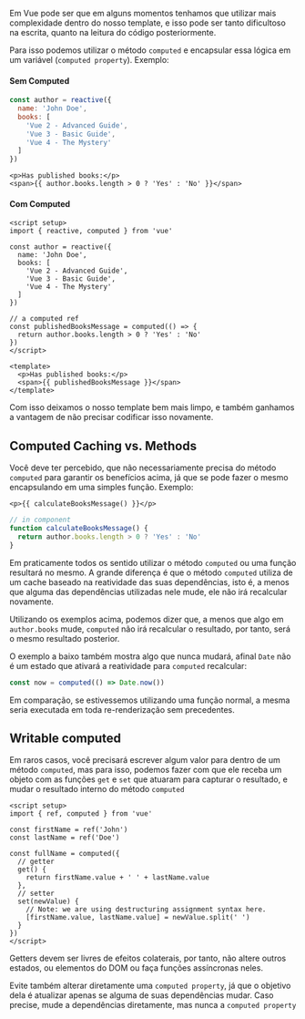 Em Vue pode ser que em alguns momentos tenhamos que utilizar mais complexidade dentro do nosso template, e isso pode ser tanto dificultoso na escrita, quanto na leitura do código posteriormente.

Para isso podemos utilizar o método `computed` e encapsular essa lógica em um variável (`computed property`). Exemplo: 

#### Sem Computed

```js
const author = reactive({
  name: 'John Doe',
  books: [
    'Vue 2 - Advanced Guide',
    'Vue 3 - Basic Guide',
    'Vue 4 - The Mystery'
  ]
})

```

```vue
<p>Has published books:</p>
<span>{{ author.books.length > 0 ? 'Yes' : 'No' }}</span>
```

#### Com Computed

```vue
<script setup>
import { reactive, computed } from 'vue'

const author = reactive({
  name: 'John Doe',
  books: [
    'Vue 2 - Advanced Guide',
    'Vue 3 - Basic Guide',
    'Vue 4 - The Mystery'
  ]
})

// a computed ref
const publishedBooksMessage = computed(() => {
  return author.books.length > 0 ? 'Yes' : 'No'
})
</script>

<template>
  <p>Has published books:</p>
  <span>{{ publishedBooksMessage }}</span>
</template>
```

Com isso deixamos o nosso template bem mais limpo, e também ganhamos a vantagem de não precisar codificar isso novamente.

## Computed Caching vs. Methods

Você deve ter percebido, que não necessariamente precisa do método `computed` para garantir os benefícios acima, já que se pode fazer o mesmo encapsulando em uma simples função. Exemplo: 

```vue
<p>{{ calculateBooksMessage() }}</p>
```

```js
// in component
function calculateBooksMessage() {
  return author.books.length > 0 ? 'Yes' : 'No'
}
```

Em praticamente todos os sentido utilizar o método `computed` ou uma função resultará no mesmo. A grande diferença é que o método `computed` utiliza de um cache baseado na reatividade das suas dependências, isto é, a menos que alguma das dependências utilizadas nele mude, ele não irá recalcular novamente.

Utilizando os exemplos acima, podemos dizer que, a menos que algo em `author.books` mude, `computed` não irá recalcular o resultado, por tanto, será o mesmo resultado posterior.

O exemplo a baixo também mostra algo que nunca mudará, afinal `Date` não é um estado que ativará a reatividade para `computed` recalcular:

```js 
const now = computed(() => Date.now())
```

Em comparação, se estivessemos  utilizando uma função normal, a mesma seria executada em toda re-renderização sem precedentes.

## Writable computed

Em raros casos, você precisará escrever algum valor para dentro de um método `computed`, mas para isso, podemos fazer com que ele receba um objeto com as funções `get` e `set`  que atuaram para capturar o resultado, e mudar o resultado interno do método `computed`

```vue
<script setup>
import { ref, computed } from 'vue'

const firstName = ref('John')
const lastName = ref('Doe')

const fullName = computed({
  // getter
  get() {
    return firstName.value + ' ' + lastName.value
  },
  // setter
  set(newValue) {
    // Note: we are using destructuring assignment syntax here.
    [firstName.value, lastName.value] = newValue.split(' ')
  }
})
</script>
```

Getters devem ser livres de efeitos colaterais, por tanto, não altere outros estados, ou elementos do DOM ou faça funções assíncronas neles.

Evite também alterar diretamente uma `computed property`, já que o objetivo dela é atualizar apenas se alguma de suas dependências mudar. Caso precise, mude a dependências diretamente, mas nunca a `computed property`